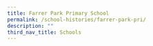 ```yaml
---
title: Farrer Park Primary School
permalink: /school-histories/farrer-park-pri/
description: ""
third_nav_title: Schools
---
```



